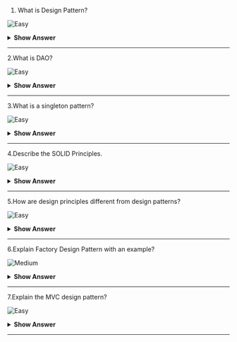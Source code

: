 1.	What is Design Pattern? 

![Easy]((https://raw.githubusercontent.com/revaturelabs/interviewquestions/aef8eff919a3b083089641381ed9a9101ed21fba/ComplexityTags/simple%20(2).svg))

<details markdown="1"><summary><b> Show Answer</b></summary>
<blockquote markdown="1">

- Design patterns are reusable solutions to general problems including repetitive code, redundant functions, and logic that software developers faced during software development.
- Design patterns are commonly used in object-oriented software products by incorporating best practices and promoting reusability for developing robust code.

</blockquote>
</details>


---
2.What is DAO?

![Easy]((https://raw.githubusercontent.com/revaturelabs/interviewquestions/aef8eff919a3b083089641381ed9a9101ed21fba/ComplexityTags/simple%20(2).svg))

<details markdown="1">
  <summary> <b>Show Answer</b></summary>
  
<blockquote markdown="1">

DAO stands for Data Access Object.DAO Design Pattern is used to separate the data persistence logic in a separate layer.

The following are the components of the DAO Pattern.

- **Data Access Object Interface:** DAO interface describes the standard actions to be performed on model objects.
- **Data Access Object concrete class:** This class implements a DAO interface.This class is accountable to get data from a data source which can be XML/database or any other storage mechanism.
- **Model Object or Value Object:** This object is a plain old java object containing get/set methods to store data retrieved using DAO class.
</blockquote>
</details>

--- 

3.What is a singleton pattern?

![Easy]((https://raw.githubusercontent.com/revaturelabs/interviewquestions/aef8eff919a3b083089641381ed9a9101ed21fba/ComplexityTags/simple%20(2).svg))

<details markdown="1">
  <summary> <b>Show Answer</b></summary>
  
<blockquote markdown="1">

Singleton is a creational design pattern that lets you ensure that a class has only one instance while providing a global access point to this instance.

Implementations of the Singleton have these two steps in common:

- Make the default constructor private, to prevent other objects from using the new operator with the Singleton class.
- Create a static creation method that acts as a constructor.Under the hood, this method calls the private constructor to create an object and saves it in a static field.All following calls to this method return the cached object.

If your code has access to the Singleton class, then it’s able to call Singleton’s static method.So whenever that method is called, the same object is always returned.

</blockquote>
</details>

--- 

4.Describe the SOLID Principles.

![Easy]((https://raw.githubusercontent.com/revaturelabs/interviewquestions/aef8eff919a3b083089641381ed9a9101ed21fba/ComplexityTags/simple%20(2).svg))

<details markdown="1"><summary><b> Show Answer</b></summary>

<blockquote markdown="1">

- S - Single Responsibility Principle (SRP): The single responsibility principle ensures that every class or module should be accountable and responsible for only one functionality.There should be one and only one reason for changing any class.
- O - Open Closed Principle (OCP): Every class is open for extension but closed for modification.Here, we are allowed to extend the entity’s behavior by not modifying anything in the existing source code.
- L - Liskov Substitution Principle(LSP): LSP principle states that the objects can be replaced by the subtype instances without affecting the correctness of the program.
- I - Interface Segregation Principle (ISP): The ISP principle states that we can use as many interfaces specific to the client’s requirements instead of creating only one general interface.Clients should not be forced to implement the functionalities that they do not require.
- D - Dependency Inversion Principle: Here, the high-level modules should not be dependent on the lower-level modules or concrete implementations.Instead, they should be dependent on abstractions.

</blockquote>

</details>

---


5.How are design principles different from design patterns?

![Easy]((https://raw.githubusercontent.com/revaturelabs/interviewquestions/aef8eff919a3b083089641381ed9a9101ed21fba/ComplexityTags/simple%20(2).svg))

<details markdown="1"><summary><b> Show Answer</b></summary>

<blockquote markdown="1">

- Design principles are those principles that are followed while designing software systems for any platform by making use of any programming language.SOLID principles are the design principles that we follow as guidelines to develop robust, extensible, and scalable software systems.These apply to all aspects of programming.
- Design Patterns are reusable template solutions for commonly occurring problems that can be customized as per the problem requirements.These are well-implemented solutions that are tested properly and safe to use.Factory Design Patterns, Singleton patterns, and Strategy patterns are a few examples of design patterns

</blockquote>

</details>

---


6.Explain  Factory Design Pattern with an example?

![Medium](https://raw.githubusercontent.com/revaturelabs/interviewquestions/aef8eff919a3b083089641381ed9a9101ed21fba/ComplexityTags/Medium%20(2).svg)

<details markdown="1"><summary><b> Show Answer</b></summary>

<blockquote markdown="1">

Factory design pattern belongs to the category of Creational Design Patterns.Here, the objects are created without exposing the logic of creation to the client.The objects refer to the common interface.This pattern allows for hiding the creation logic of the application by using interfaces and factory classes.It lets to test the seamlessness of the application by using mock or stubs.
Introduces loose coupling in the application by allowing flexibility in the implementation of methods when new classes are introduced

For example, Let’s consider 3 classes Square, Rectangle, and Triangle.We will be using factory patterns to create objects of these three classes without exposing the creation logic by making use of ShapeFactory class.The Driver class would be passing information like rectangles, squares & triangles for getting the required object.

- Create a Shape interface.

```java
   public interface Shape {
      void draw();
   }
```

- Create concrete classes Rectangle, Square, and Triangle that implements the Shape interface.

```java
 
   public class Rectangle implements Shape {
      @Override
      public void draw() {
         System.out.println("Showing Rectangle class");
      }
   }
   
   public class Square implements Shape {
      @Override
      public void draw() {
         System.out.println("Showing Square class");
      }
   }
  
   public class Triangle implements Shape {
      @Override
      public void draw() {
         System.out.println("Showing Triangle class");
      }
   }
```

- Create ShapeFactory class and create a method called getShape() for generating objects of the concrete classes defined above.

```java
   public class ShapeFactory {
      //the method will be used to get the object of the required shape
      public Shape getShape(String type){
         if(type == null){
            return null;
         } 
         if(type.equalsIgnoreCase("TRIANGLE")){
            return new Triangle();
         } else if(type.equalsIgnoreCase("SQUARE")){
            return new Square();
         } else if(type.equalsIgnoreCase("RECTANGLE")){
            return new Rectangle();
         }
         return null;
      }
   }
```

- Implement the Driver class and utilize the factory class for getting the object of the required type.

```java
   public class Driver {
      public static void main(String[] args) {
         ShapeFactory shapeFactory = new ShapeFactory();
         Shape triangle = shapeFactory.getShape("Triangle");
         triangle.draw();   
         Shape rectangle = shapeFactory.getShape("RECTANGLE");
         rectangle.draw();   
         Shape square = shapeFactory.getShape("SQUARE");
         square.draw();
      }
   }
// Output:
//   Showing Rectangle class
//   Showing Triangle class
//   Showing Squarue class
	
```
	
</blockquote>

</details>

---

7.Explain the MVC design pattern?

![Easy]((https://raw.githubusercontent.com/revaturelabs/interviewquestions/aef8eff919a3b083089641381ed9a9101ed21fba/ComplexityTags/simple%20(2).svg))

<details markdown="1"><summary><b> Show Answer</b></summary>

<blockquote markdown="1">
 
MVC stands for Model-View-Controller.This pattern is used for separating the application’s concerns as listed below:

- Model - This represents the object (Java POJO) that carries the data.It can also consist of the logic of updating the controller in case the data changes.
- View - This represents the data visualization of the model.
- Controller - This is an interface between the Model and the View by controlling the flow of data into the model and updating the view whenever the model gets updated.This ensures that the model and the views are kept separate.

</blockquote>

</details>

---
